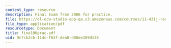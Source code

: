 ```yaml
---
content_type: resource
description: Final Exam from 2006 for practice.
file: https://ol-ocw-studio-app-qa.s3.amazonaws.com/courses/11-431j-real-estate-finance-and-investment-fall-2006/9c7cb2cb114cf63fdea0d80ee389d138_final06prac.pdf
file_type: application/pdf
resourcetype: Document
title: final06prac.pdf
uid: 9c7cb2cb-114c-f63f-dea0-d80ee389d138
---
```

